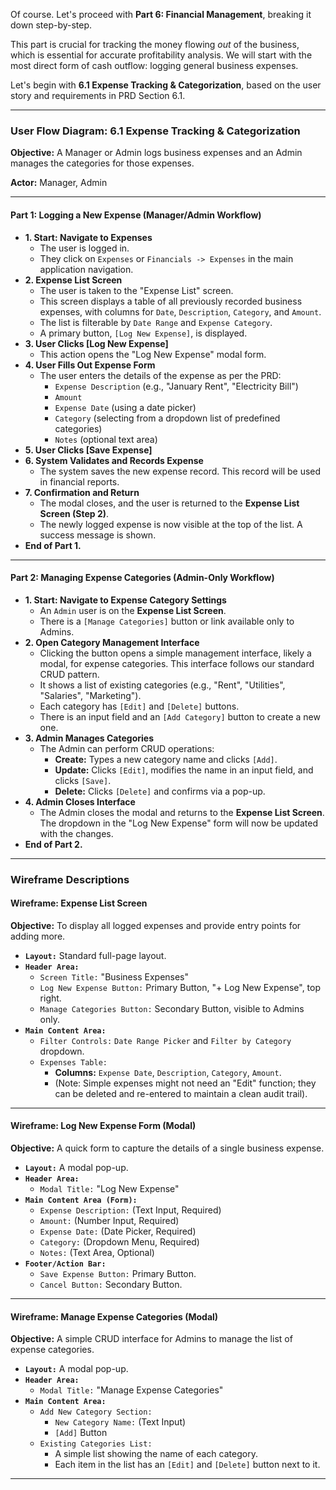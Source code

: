 Of course. Let's proceed with **Part 6: Financial Management**, breaking it down step-by-step.

This part is crucial for tracking the money flowing _out_ of the business, which is essential for accurate profitability analysis. We will start with the most direct form of cash outflow: logging general business expenses.

Let's begin with **6.1 Expense Tracking & Categorization**, based on the user story and requirements in PRD Section 6.1.

---

### **User Flow Diagram: 6.1 Expense Tracking & Categorization**

**Objective:** A Manager or Admin logs business expenses and an Admin manages the categories for those expenses.

**Actor:** Manager, Admin

---

#### **Part 1: Logging a New Expense (Manager/Admin Workflow)**

- **1. Start: Navigate to Expenses**
  - The user is logged in.
  - They click on `Expenses` or `Financials -> Expenses` in the main application navigation.
- **2. Expense List Screen**
  - The user is taken to the "Expense List" screen.
  - This screen displays a table of all previously recorded business expenses, with columns for `Date`, `Description`, `Category`, and `Amount`.
  - The list is filterable by `Date Range` and `Expense Category`.
  - A primary button, `[Log New Expense]`, is displayed.
- **3. User Clicks [Log New Expense]**
  - This action opens the "Log New Expense" modal form.
- **4. User Fills Out Expense Form**
  - The user enters the details of the expense as per the PRD:
    - `Expense Description` (e.g., "January Rent", "Electricity Bill")
    - `Amount`
    - `Expense Date` (using a date picker)
    - `Category` (selecting from a dropdown list of predefined categories)
    - `Notes` (optional text area)
- **5. User Clicks [Save Expense]**
- **6. System Validates and Records Expense**
  - The system saves the new expense record. This record will be used in financial reports.
- **7. Confirmation and Return**
  - The modal closes, and the user is returned to the **Expense List Screen (Step 2)**.
  - The newly logged expense is now visible at the top of the list. A success message is shown.
- **End of Part 1.**

---

#### **Part 2: Managing Expense Categories (Admin-Only Workflow)**

- **1. Start: Navigate to Expense Category Settings**
  - An `Admin` user is on the **Expense List Screen**.
  - There is a `[Manage Categories]` button or link available only to Admins.
- **2. Open Category Management Interface**
  - Clicking the button opens a simple management interface, likely a modal, for expense categories. This interface follows our standard CRUD pattern.
  - It shows a list of existing categories (e.g., "Rent", "Utilities", "Salaries", "Marketing").
  - Each category has `[Edit]` and `[Delete]` buttons.
  - There is an input field and an `[Add Category]` button to create a new one.
- **3. Admin Manages Categories**
  - The Admin can perform CRUD operations:
    - **Create:** Types a new category name and clicks `[Add]`.
    - **Update:** Clicks `[Edit]`, modifies the name in an input field, and clicks `[Save]`.
    - **Delete:** Clicks `[Delete]` and confirms via a pop-up.
- **4. Admin Closes Interface**
  - The Admin closes the modal and returns to the **Expense List Screen**. The dropdown in the "Log New Expense" form will now be updated with the changes.
- **End of Part 2.**

---

### **Wireframe Descriptions**

#### **Wireframe: Expense List Screen**

**Objective:** To display all logged expenses and provide entry points for adding more.

- **`Layout:`** Standard full-page layout.
- **`Header Area:`**
  - `Screen Title:` "Business Expenses"
  - `Log New Expense Button:` Primary Button, "+ Log New Expense", top right.
  - `Manage Categories Button:` Secondary Button, visible to Admins only.
- **`Main Content Area:`**
  - `Filter Controls:` `Date Range Picker` and `Filter by Category` dropdown.
  - `Expenses Table:`
    - **Columns:** `Expense Date`, `Description`, `Category`, `Amount`.
    - (Note: Simple expenses might not need an "Edit" function; they can be deleted and re-entered to maintain a clean audit trail).

---

#### **Wireframe: Log New Expense Form (Modal)**

**Objective:** A quick form to capture the details of a single business expense.

- **`Layout:`** A modal pop-up.
- **`Header Area:`**
  - `Modal Title:` "Log New Expense"
- **`Main Content Area (Form):`**
  - `Expense Description:` (Text Input, Required)
  - `Amount:` (Number Input, Required)
  - `Expense Date:` (Date Picker, Required)
  - `Category:` (Dropdown Menu, Required)
  - `Notes:` (Text Area, Optional)
- **`Footer/Action Bar:`**
  - `Save Expense Button:` Primary Button.
  - `Cancel Button:` Secondary Button.

---

#### **Wireframe: Manage Expense Categories (Modal)**

**Objective:** A simple CRUD interface for Admins to manage the list of expense categories.

- **`Layout:`** A modal pop-up.
- **`Header Area:`**
  - `Modal Title:` "Manage Expense Categories"
- **`Main Content Area:`**
  - `Add New Category Section:`
    - `New Category Name:` (Text Input)
    - `[Add]` Button
  - `Existing Categories List:`
    - A simple list showing the name of each category.
    - Each item in the list has an `[Edit]` and `[Delete]` button next to it.

---
